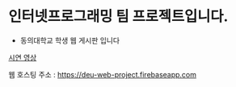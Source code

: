 인터넷프로그래밍 팀 프로젝트입니다.
=============
* 동의대학교 학생 웹 게시판 입니다

[시연 영상](https://www.youtube.com/watch?v=C03fUl3TP14)

웹 호스팅 주소 : https://deu-web-project.firebaseapp.com
